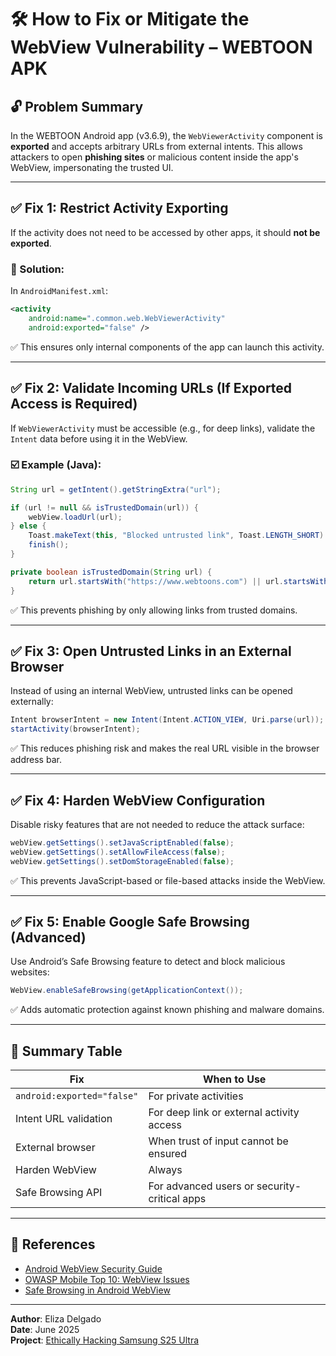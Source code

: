 # 🛠️ How to Fix or Mitigate the WebView Vulnerability – WEBTOON APK

## 🔓 Problem Summary

In the WEBTOON Android app (v3.6.9), the `WebViewerActivity` component is **exported** and accepts arbitrary URLs from external intents. This allows attackers to open **phishing sites** or malicious content inside the app's WebView, impersonating the trusted UI.

---

## ✅ Fix 1: Restrict Activity Exporting

If the activity does not need to be accessed by other apps, it should **not be exported**.

### 🔧 Solution:

In `AndroidManifest.xml`:

```xml
<activity
    android:name=".common.web.WebViewerActivity"
    android:exported="false" />
```

✅ This ensures only internal components of the app can launch this activity.

---

## ✅ Fix 2: Validate Incoming URLs (If Exported Access is Required)

If `WebViewerActivity` must be accessible (e.g., for deep links), validate the `Intent` data before using it in the WebView.

### ☑️ Example (Java):

```java
String url = getIntent().getStringExtra("url");

if (url != null && isTrustedDomain(url)) {
    webView.loadUrl(url);
} else {
    Toast.makeText(this, "Blocked untrusted link", Toast.LENGTH_SHORT).show();
    finish();
}

private boolean isTrustedDomain(String url) {
    return url.startsWith("https://www.webtoons.com") || url.startsWith("https://webtoons.com");
}
```

✅ This prevents phishing by only allowing links from trusted domains.

---

## ✅ Fix 3: Open Untrusted Links in an External Browser

Instead of using an internal WebView, untrusted links can be opened externally:

```java
Intent browserIntent = new Intent(Intent.ACTION_VIEW, Uri.parse(url));
startActivity(browserIntent);
```

✅ This reduces phishing risk and makes the real URL visible in the browser address bar.

---

## ✅ Fix 4: Harden WebView Configuration

Disable risky features that are not needed to reduce the attack surface:

```java
webView.getSettings().setJavaScriptEnabled(false);
webView.getSettings().setAllowFileAccess(false);
webView.getSettings().setDomStorageEnabled(false);
```

✅ This prevents JavaScript-based or file-based attacks inside the WebView.

---

## ✅ Fix 5: Enable Google Safe Browsing (Advanced)

Use Android’s Safe Browsing feature to detect and block malicious websites:

```java
WebView.enableSafeBrowsing(getApplicationContext());
```

✅ Adds automatic protection against known phishing and malware domains.

---

## 🧠 Summary Table

| Fix | When to Use |
|-----|-------------|
| `android:exported="false"` | For private activities |
| Intent URL validation | For deep link or external activity access |
| External browser | When trust of input cannot be ensured |
| Harden WebView | Always |
| Safe Browsing API | For advanced users or security-critical apps |

---

## 📎 References

- [Android WebView Security Guide](https://developer.android.com/reference/android/webkit/WebView)
- [OWASP Mobile Top 10: WebView Issues](https://owasp.org/www-project-mobile-top-10/)
- [Safe Browsing in Android WebView](https://developer.android.com/training/safetynet/safebrowsing)

---

**Author**: Eliza Delgado  
**Date**: June 2025  
**Project**: [Ethically Hacking Samsung S25 Ultra](https://github.com/ElizaMDelgado/Ethically_Hacking_S25Ultra)